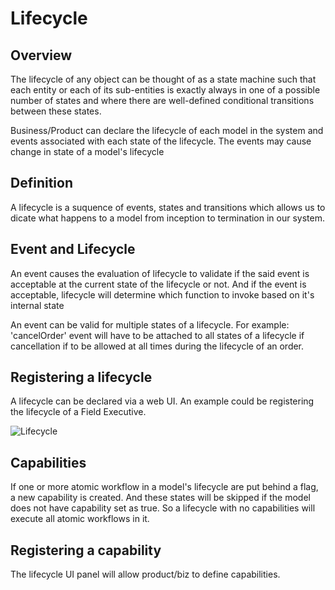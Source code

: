 # Lifecycle

## Overview

The lifecycle of any object can be thought of as a state machine such that each entity or each of its sub-entities is exactly always in one of a possible number of states and where there are well-defined conditional transitions between these states.

Business/Product can declare the lifecycle of each model in the system and events associated with each state of the lifecycle. The events may cause change in state of a model's lifecycle

## Definition

A lifecycle is a suquence of events, states and transitions which allows us to dicate what happens to a model from inception to termination in our system.

## Event and Lifecycle

An event causes the evaluation of lifecycle to validate if the said event is acceptable at the current state of the lifecycle or not. And if the event is acceptable, lifecycle will determine which function to invoke based on it's internal state

An event can be valid for multiple states of a lifecycle. For example:
'cancelOrder' event will have to be attached to all states of a lifecycle if cancellation if to be allowed at all times during the lifecycle of an order.

## Registering a lifecycle

A lifecycle can be declared via a web UI. An example could be registering the lifecycle of a Field Executive.

![Lifecycle](https://user-images.githubusercontent.com/69619248/110305221-84c9e780-8022-11eb-8845-5a5465d9760c.jpeg)


## Capabilities

If one or more atomic workflow in a model's lifecycle are put behind a flag, a new capability is created. And these states will be skipped if the model does not have capability set as true. So a lifecycle with no capabilities will execute all atomic workflows in it.

## Registering a capability

The lifecycle UI panel will allow product/biz to define capabilities.